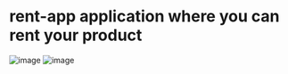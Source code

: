 # rent-app application where you can rent your product
![image](https://user-images.githubusercontent.com/80708898/217801807-81cde5cb-eab0-4699-a440-71a0dc3d1fd7.png)
![image](https://user-images.githubusercontent.com/80708898/217801810-91aab5b8-6032-4ce2-9e04-1b0e4cff34e8.png)
